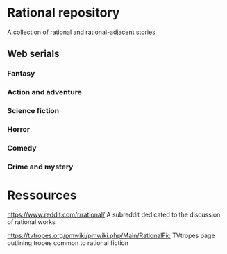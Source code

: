 # Rational repository
A collection of rational and rational-adjacent stories

## Web serials

### Fantasy

### Action and adventure

### Science fiction

### Horror

### Comedy

### Crime and mystery

# Ressources
https://www.reddit.com/r/rational/
A subreddit dedicated to the discussion of rational works

https://tvtropes.org/pmwiki/pmwiki.php/Main/RationalFic
TVtropes page outlining tropes common to rational fiction
